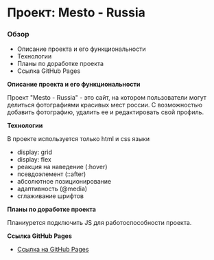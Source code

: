# Проект: Mesto - Russia

### Обзор
* Описание проекта и его функциональности
* Технологии
* Планы по доработке проекта
* Ссылка GitHub Pages


**Описание проекта и его функциональности**

Проект "Mesto - Russia" - это сайт, на котором пользователи могут делиться фотографиями красивых мест россии. С возможностью добавить фотографию, удалить ее и редактировать свой профиль.


**Технологии**

В проекте используется только html и css языки
* display: grid
* display: flex
* реакция на наведение (:hover)
* псевдоэлемент (::after)
* абсолютное позиционирование
* адаптивность (@media)
* сглаживание шрифтов


**Планы по доработке проекта**

Планиурется подключить JS для работоспособности проекта.


**Ссылка GitHub Pages**

* [Ссылка на GitHub Pages](https://meduscode.github.io/)
